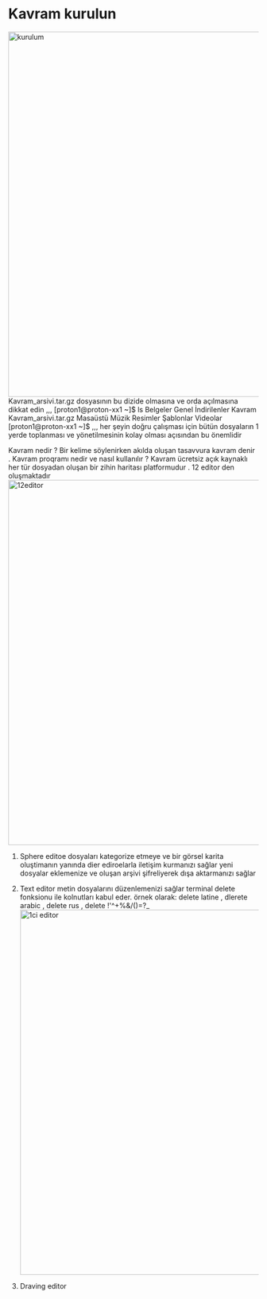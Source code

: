 # Kavram kurulun 
<img width="1366" height="734" alt="kurulum" src="https://github.com/user-attachments/assets/0fa68e68-a051-467c-8150-65cc1eb7d8a4" />
Kavram_arsivi.tar.gz dosyasının bu dizide olmasına ve orda açılmasına dikkat edin  
,,,
[proton1@proton-xx1 ~]$ ls
Belgeler  Genel  İndirilenler  Kavram  Kavram_arsivi.tar.gz  Masaüstü  Müzik  Resimler  Şablonlar  Videolar
[proton1@proton-xx1 ~]$ 
,,,
her şeyin doğru çalışması için bütün dosyaların 1 yerde toplanması ve yönetilmesinin kolay olması açısından bu önemlidir

Kavram nedir ? 
Bir kelime söylenirken akılda oluşan tasavvura kavram denir .
Kavram proqramı nedir ve nasıl kullanılır ?
Kavram ücretsiz açık kaynaklı her tür dosyadan oluşan bir zihin haritası platformudur .
12 editor den oluşmaktadır
<img width="1366" height="734" alt="12editor" src="https://github.com/user-attachments/assets/45f3d131-c6ad-409d-b0e4-f7d4daf43465" />

1) Sphere editoe dosyaları kategorize etmeye ve bir görsel karita oluştimanın yanında dier ediroelarla iletişim kurmanızı sağlar
yeni dosyalar eklemenize ve oluşan arşivi şifreliyerek dışa aktarmanızı sağlar
2) Text editor metin dosyalarını düzenlemenizi sağlar terminal delete fonksionu ile kolnutları kabul eder. örnek olarak:
delete latine , dlerete arabic , delete rus , delete !'^+%&/()=?_  <img width="1366" height="734" alt="1ci editor" src="https://github.com/user-attachments/assets/8dc70150-1827-4fc0-853e-3738649d3e37" />

3) Draving editor 
